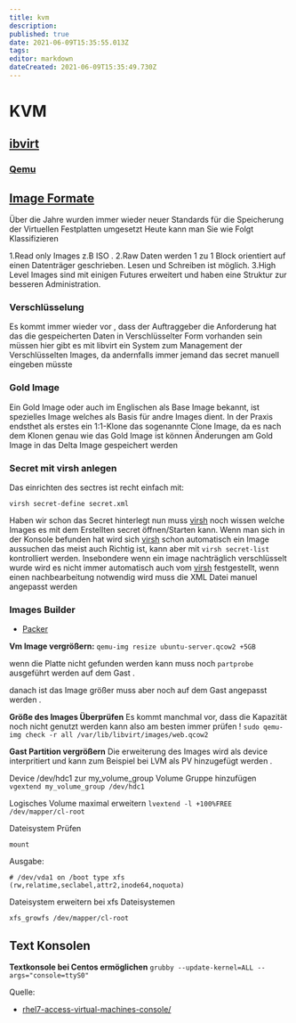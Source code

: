```yaml
---
title: kvm
description: 
published: true
date: 2021-06-09T15:35:55.013Z
tags: 
editor: markdown
dateCreated: 2021-06-09T15:35:49.730Z
---
```


# KVM

## [ibvirt](../libvirt)

### [Qemu](../qemu)

## [Image Formate](../images)

Über die Jahre wurden immer wieder neuer Standards für die Speicherung der Virtuellen Festplatten umgesetzt Heute kann man Sie wie Folgt Klassifizieren

1.Read only Images z.B ISO .
2.Raw Daten werden 1 zu 1 Block orientiert auf einen Datenträger geschrieben. Lesen und Schreiben ist möglich.
3.High Level Images sind mit einigen Futures erweitert und haben eine Struktur zur besseren Administration.

### Verschlüsselung

Es kommt immer wieder vor , dass der Auftraggeber die Anforderung hat das die gespeicherten Daten in Verschlüsselter Form vorhanden sein müssen hier gibt es mit libvirt ein System zum Management der Verschlüsselten Images, da andernfalls immer jemand das secret manuell eingeben müsste

### Gold Image

Ein Gold Image oder auch im Englischen als Base Image bekannt, ist spezielles Image welches als Basis für andre Images dient.
In der Praxis endsthet als erstes ein 1:1-Klone das sogenannte Clone Image, da es nach dem Klonen genau wie das Gold Image ist können Änderungen am Gold Image in das Delta Image gespeichert werden

### Secret mit virsh anlegen

Das einrichten des sectres ist recht einfach mit:

`virsh secret-define secret.xml`

Haben wir schon das Secret hinterlegt nun muss [virsh](../virsh) noch wissen welche Images es mit dem Erstellten secret öffnen/Starten kann.
Wenn man sich in der Konsole befunden hat wird sich [virsh](../virsh) schon automatisch ein Image aussuchen das meist auch Richtig ist, kann aber mit
`virsh secret-list` kontrolliert werden.
Insebondere wenn ein image nachträglich verschlüsselt wurde wird es nicht immer automatisch auch vom [virsh](../virsh) festgestellt, wenn einen nachbearbeitung notwendig wird muss die XML Datei manuel angepasst werden

### Images Builder

* [Packer](../packer)

**Vm Image vergrößern:**
`qemu-img resize ubuntu-server.qcow2 +5GB`

wenn die Platte nicht gefunden werden kann muss noch `partprobe` ausgeführt werden auf dem Gast .

danach ist das Image größer muss aber noch auf dem Gast  angepasst werden .

**Größe des Images Überprüfen**
Es kommt manchmal vor, dass die Kapazität noch nicht genutzt werden kann also am besten immer prüfen !
`sudo qemu-img check -r all /var/lib/libvirt/images/web.qcow2`

**Gast Partition vergrößern**
Die erweiterung des Images wird als device interpritiert und kann zum Beispiel bei LVM als PV hinzugefügt werden .

Device  /dev/hdc1 zur my_volume_group Volume Gruppe hinzufügen
`vgextend my_volume_group /dev/hdc1`

Logisches Volume maximal erweitern
`lvextend -l +100%FREE /dev/mapper/cl-root`

Dateisystem Prüfen

`mount`

Ausgabe:

`# /dev/vda1 on /boot type xfs (rw,relatime,seclabel,attr2,inode64,noquota)`

Dateisystem erweitern bei xfs Dateisystemen

`xfs_growfs /dev/mapper/cl-root`

## Text Konsolen

**Textkonsole bei Centos ermöglichen**
`grubby --update-kernel=ALL --args="console=ttyS0"`

Quelle:

* [rhel7-access-virtual-machines-console/](https://www.certdepot.net/rhel7-access-virtual-machines-console/)